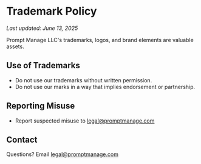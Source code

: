 # Trademark Policy

_Last updated: June 13, 2025_

Prompt Manage LLC's trademarks, logos, and brand elements are valuable assets.

## Use of Trademarks
- Do not use our trademarks without written permission.
- Do not use our marks in a way that implies endorsement or partnership.

## Reporting Misuse
- Report suspected misuse to [legal@promptmanage.com](mailto:legal@promptmanage.com)

## Contact
Questions? Email [legal@promptmanage.com](mailto:legal@promptmanage.com) 